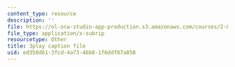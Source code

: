 ```yaml
---
content_type: resource
description: ''
file: https://ol-ocw-studio-app-production.s3.amazonaws.com/courses/2-003sc-engineering-dynamics-fall-2011/ed358d613fcd4a7346b81f6ddf07a850_7kcWV6zlcRU.srt
file_type: application/x-subrip
resourcetype: Other
title: 3play caption file
uid: ed358d61-3fcd-4a73-46b8-1f6ddf07a850
---
```

